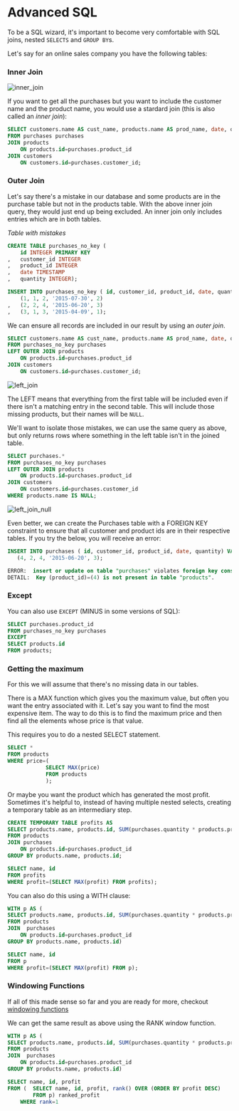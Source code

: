 # Advanced SQL

To be a SQL wizard, it's important to become very comfortable with SQL joins, nested `SELECTS` and `GROUP BY`s.

Let's say for an online sales company you have the following tables:


### Inner Join

![inner_join](https://cloud.githubusercontent.com/assets/1425450/9778836/9f669cae-572a-11e5-9c96-98b59a930b7d.png)

If you want to get all the purchases but you want to include the customer name and the product name, you would use a stardard join (this is also called an *inner join*):

```sql
SELECT customers.name AS cust_name, products.name AS prod_name, date, quantity
FROM purchases purchases
JOIN products 
    ON products.id=purchases.product_id
JOIN customers 
    ON customers.id=purchases.customer_id;
```

### Outer Join

Let's say there's a mistake in our database and some products are in the purchase table but not in the products table. With the above inner join query, they would just end up being excluded. An inner join only includes entries which are in both tables.

_Table with mistakes_
```sql
CREATE TABLE purchases_no_key (
  	id INTEGER PRIMARY KEY
,   customer_id INTEGER
,   product_id INTEGER
,   date TIMESTAMP
,   quantity INTEGER);

INSERT INTO purchases_no_key ( id, customer_id, product_id, date, quantity) VALUES
    (1, 1, 2, '2015-07-30', 2)
,   (2, 2, 4, '2015-06-20', 3)
,   (3, 1, 3, '2015-04-09', 1);
```

We can ensure all records are included in our result by using an *outer join*.

```sql
SELECT customers.name AS cust_name, products.name AS prod_name, date, quantity
FROM purchases_no_key purchases
LEFT OUTER JOIN products 
    ON products.id=purchases.product_id
JOIN customers 
    ON customers.id=purchases.customer_id;
```

![left_join](https://cloud.githubusercontent.com/assets/1425450/9778839/9f69bbd2-572a-11e5-9b13-7b2c2d7a04fb.png)

The LEFT means that everything from the first table will be included even if there isn't a matching entry in the second table. This will include those missing products, but their names will be `NULL`.

We'll want to isolate those mistakes, we can use the same query as above, but only returns rows where
something in the left table isn't in the joined table.

```sql
SELECT purchases.*
FROM purchases_no_key purchases
LEFT OUTER JOIN products 
    ON products.id=purchases.product_id
JOIN customers 
    ON customers.id=purchases.customer_id
WHERE products.name IS NULL;
```

![left_join_null](https://cloud.githubusercontent.com/assets/1425450/9779111/1b8b0df4-572d-11e5-922d-55d7b2d36dd2.png)

Even better, we can create the Purchases table with a FOREIGN KEY constraint to ensure that all customer and product ids are in their respective tables.  If you try the below, you will receive an error:

```sql
INSERT INTO purchases ( id, customer_id, product_id, date, quantity) VALUES
   (4, 2, 4, '2015-06-20', 3);

ERROR:  insert or update on table "purchases" violates foreign key constraint "purchases_product_id_fkey"
DETAIL:  Key (product_id)=(4) is not present in table "products".
```

### Except


You can also use `EXCEPT` (MINUS in some versions of SQL):

```sql
SELECT purchases.product_id
FROM purchases_no_key purchases
EXCEPT
SELECT products.id
FROM products;
```

### Getting the maximum

For this we will assume that there's no missing data in our tables.

There is a MAX function which gives you the maximum value, but often you want the entry associated with it. Let's say you want to find the most expensive item. The way to do this is to find the maximum price and then find all the elements whose price is that value.

This requires you to do a nested SELECT statement.

```sql
SELECT *
FROM products
WHERE price=(
            SELECT MAX(price) 
            FROM products
            ); 
```

Or maybe you want the product which has generated the most profit. Sometimes it's helpful to, instead of having multiple nested selects, creating a temporary table as an intermediary step.

```sql
CREATE TEMPORARY TABLE profits AS
SELECT products.name, products.id, SUM(purchases.quantity * products.price) AS profit
FROM products
JOIN purchases
    ON products.id=purchases.product_id
GROUP BY products.name, products.id;

SELECT name, id
FROM profits
WHERE profit=(SELECT MAX(profit) FROM profits);
```

You can also do this using a WITH clause:

```sql
WITH p AS (
SELECT products.name, products.id, SUM(purchases.quantity * products.price) AS profit
FROM products
JOIN  purchases
    ON products.id=purchases.product_id
GROUP BY products.name, products.id)

SELECT name, id
FROM p
WHERE profit=(SELECT MAX(profit) FROM p);
```

### Windowing Functions

If all of this made sense so far and you are ready for more, checkout [windowing functions](http://www.postgresql.org/docs/9.1/static/tutorial-window.html)

We can get the same result as above using the RANK window function.

```sql
WITH p AS (
SELECT products.name, products.id, SUM(purchases.quantity * products.price) AS profit
FROM products
JOIN  purchases
    ON products.id=purchases.product_id
GROUP BY products.name, products.id)

SELECT name, id, profit
FROM (  SELECT name, id, profit, rank() OVER (ORDER BY profit DESC)
        FROM p) ranked_profit
    WHERE rank=1
```
